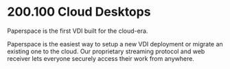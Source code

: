 

# 200.100 Cloud Desktops

Paperspace is the first VDI built for the cloud-era.

Paperspace is the easiest way to setup a new VDI deployment or migrate an existing one to the cloud. Our proprietary streaming protocol and web receiver lets everyone securely access their work from anywhere.

